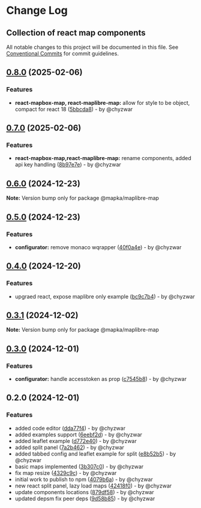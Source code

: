 # Change Log
## Collection of react map components

All notable changes to this project will be documented in this file.
See [Conventional Commits](https://conventionalcommits.org) for commit guidelines.

## [0.8.0](https://github.com/mapka-dev/web-components/compare/v0.7.0...v0.8.0) (2025-02-06)

### Features

* **react-mapbox-map, react-maplibre-map:** allow for style to be object, compact for react 18 ([5bbcda8](https://github.com/mapka-dev/web-components/commit/5bbcda86423a37dbf40050d28f07ff54a76882dc)) - by @chyzwar

## [0.7.0](https://github.com/mapka-dev/web-components/compare/v0.6.1...v0.7.0) (2025-02-06)

### Features

* **react-mapbox-map,react-maplibre-map:** rename components, added api key handling ([8b97e7e](https://github.com/mapka-dev/web-components/commit/8b97e7e1838481d8af6a9110a447d2b1fca1e33f)) - by @chyzwar

## [0.6.0](https://github.com/mapka-dev/web-components/compare/v0.5.1...v0.6.0) (2024-12-23)

**Note:** Version bump only for package @mapka/maplibre-map

## [0.5.0](https://github.com/mapka-dev/web-components/compare/v0.4.0...v0.5.0) (2024-12-23)

### Features

* **configurator:** remove monaco wqrapper ([40f0a4e](https://github.com/mapka-dev/web-components/commit/40f0a4ec7d60f5ab9410636d820d0e52ca5f953a)) - by @chyzwar

## [0.4.0](https://github.com/mapka-dev/web-components/compare/v0.3.1...v0.4.0) (2024-12-20)

### Features

* upgraed react, expose maplibre only example ([bc9c7b4](https://github.com/mapka-dev/web-components/commit/bc9c7b4b9cd00942d9e01cc0651b903b2aa5b362)) - by @chyzwar

## [0.3.1](https://github.com/mapka-dev/web-components/compare/v0.3.0...v0.3.1) (2024-12-02)

**Note:** Version bump only for package @mapka/maplibre-map

## [0.3.0](https://github.com/mapka-dev/web-components/compare/v0.2.0...v0.3.0) (2024-12-01)

### Features

* **configurator:** handle accesstoken as prop ([c7545b8](https://github.com/mapka-dev/web-components/commit/c7545b8e60dd2c259858ef9c5e55b875c201d64c)) - by @chyzwar

## 0.2.0 (2024-12-01)

### Features

* added code editor ([dda77f4](https://github.com/mapka-dev/web-components/commit/dda77f4d6f2fec0a20bdee9c9dff056dbc177f0d)) - by @chyzwar
* added examples support ([6eebf2d](https://github.com/mapka-dev/web-components/commit/6eebf2d3b75a918b998e18ace57b74e38af63f15)) - by @chyzwar
* added leaflet example ([d772e40](https://github.com/mapka-dev/web-components/commit/d772e40206238e03c36a64ee3feaaafbf88e2f9f)) - by @chyzwar
* added split panel ([7a2b462](https://github.com/mapka-dev/web-components/commit/7a2b462a53746b4ad610abc423e46fd793076da1)) - by @chyzwar
* added tabbed config and leaflet example for split ([e8b52b5](https://github.com/mapka-dev/web-components/commit/e8b52b5d14eaf9bca09b598f5bb0f404deeb1cc0)) - by @chyzwar
* basic maps implemented ([3b307c0](https://github.com/mapka-dev/web-components/commit/3b307c0dd92f1ec6e0d1b2ebd1367fbdb20a5f0c)) - by @chyzwar
* fix map resize ([4329c9c](https://github.com/mapka-dev/web-components/commit/4329c9c0eff1a9e40543bedd2a4eb526b33ad4f1)) - by @chyzwar
* initial work to publish to npm ([4079b6a](https://github.com/mapka-dev/web-components/commit/4079b6a5759af06c7f25a643b35229c1ad48f2b9)) - by @chyzwar
* new react split panel, lazy load maps ([42418f0](https://github.com/mapka-dev/web-components/commit/42418f0302a73992528539621c5acc89d7f4c234)) - by @chyzwar
* update components locations ([879df58](https://github.com/mapka-dev/web-components/commit/879df58c1668c2efb37ab5fb38fe52612e31f9c5)) - by @chyzwar
* updated depsm fix peer deps ([9d58b85](https://github.com/mapka-dev/web-components/commit/9d58b85cc0519119bebebe530191c53aea354cba)) - by @chyzwar
